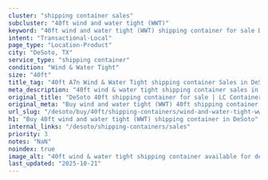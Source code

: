 ```yaml
---
cluster: "shipping container sales"
subcluster: "40ft wind and water tight (WWT)"
keyword: "40ft wind and water tight (WWT) shipping container for sale DeSoto, TX"
intent: "Transactional-Local"
page_type: "Location-Product"
city: "DeSoto, TX"
service_type: "shipping container"
condition: "Wind & Water Tight"
size: "40ft"
title_tag: "40ft A7n Wind & Water Tight shipping container Sales in DeSoto | LC Container"
meta_description: "40ft wind & water tight shipping container sales in DeSoto. Fast delivery, competitive pricing. Serving shipping containers area. Quote ID: PHU. Call (214) 524-4168 for your free quote today."
original_title: "DeSoto 40ft shipping container for sale | LC Container"
original_meta: "Buy wind and water tight (WWT) 40ft shipping container sale with local delivery in DeSoto, TX. LC Container — local Since 2003. Request a fast quote today."
url_slug: "/desoto/buy/40ft/shipping-containers/wind-and-water-tight-wwt"
h1: "Buy 40ft wind and water tight (WWT) shipping container in DeSoto"
internal_links: "/desoto/shipping-containers/sales"
priority: 3
notes: "NaN"
noindex: true
image_alt: "40ft wind & water tight shipping container available for delivery in DeSoto"
last_updated: "2025-10-21"
---
```


<!-- TODO: Add unique city/inventory copy, images, and internal links here. -->
